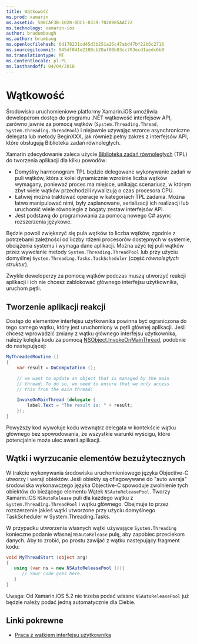```yaml
---
title: Wątkowość
ms.prod: xamarin
ms.assetid: 50BCAF3B-1020-DDC1-0339-7028985AAC72
ms.technology: xamarin-ios
author: bradumbaugh
ms.author: brumbaug
ms.openlocfilehash: 6d178231cd45d3b251a26c47abd47bf22b6c2716
ms.sourcegitcommit: 945df041e2180cb20af08b83cc703ecd1aedc6b0
ms.translationtype: MT
ms.contentlocale: pl-PL
ms.lasthandoff: 04/04/2018
---
```

# <a name="threading"></a>Wątkowość

Środowisko uruchomieniowe platformy Xamarin.iOS umożliwia deweloperom dostęp do programu .NET wątkowość interfejsów API, zarówno jawnie za pomocą wątków (`System.Threading.Thread, System.Threading.ThreadPool`) i niejawnie używając wzorce asynchroniczne delegata lub metody BeginXXX, jak również pełny zakres z interfejsów API, które obsługują Biblioteka zadań równoległych.



Xamarin zdecydowanie zaleca użycie [Biblioteka zadań równoległych](http://msdn.microsoft.com/en-us/library/dd460717.aspx) (TPL) do tworzenia aplikacji dla kilku powodów:
-  Domyślny harmonogram TPL będzie delegowane wykonywanie zadań w puli wątków, która z kolei dynamicznie wzrośnie liczba wątków wymagany, ponieważ proces ma miejsce, unikając scenariusz, w którym zbyt wiele wątków przechodzili rywalizują o czas procesora CPU. 
-  Łatwiej można traktować operacje w kategoriach TPL zadania. Można łatwo manipulować nimi, były zaplanowane, serializacji ich realizacji lub uruchomić wiele równolegle z bogaty zestaw interfejsów API. 
-  Jest podstawą do programowania za pomocą nowego C# async rozszerzenia językowe. 


Będzie powoli zwiększyć się pula wątków to liczba wątków, zgodnie z potrzebami zależności od liczby rdzeni procesorów dostępnych w systemie, obciążenia systemu i wymaga dane aplikacji. Można użyć tej puli wątków przez wywołanie metody `System.Threading.ThreadPool` lub przy użyciu domyślnej `System.Threading.Tasks.TaskScheduler` (część *równoległych struktur*).

Zwykle deweloperzy za pomocą wątków podczas muszą utworzyć reakcji aplikacji i ich nie chcesz zablokować głównego interfejsu użytkownika, uruchom pętli.

 <a name="Developing_Responsive_Applications" />


## <a name="developing-responsive-applications"></a>Tworzenie aplikacji reakcji

Dostęp do elementów interfejsu użytkownika powinna być ograniczona do tego samego wątku, który jest uruchomiony w pętli głównej aplikacji. Jeśli chcesz wprowadzić zmiany z wątku głównego interfejsu użytkownika, należy kolejka kodu za pomocą [NSObject.InvokeOnMainThread](https://developer.xamarin.com/api/type/Foundation.NSObject/), podobnie do następującej:

```csharp
MyThreadedRoutine ()  
{  
    var result = DoComputation ();  

    // we want to update an object that is managed by the main
    // thread; To do so, we need to ensure that we only access
    // this from the main thread:

    InvokeOnMainThread (delegate {  
        label.Text = "The result is: " + result;  
    });
}
```

Powyższy kod wywołuje kodu wewnątrz delegata w kontekście wątku głównego bez spowodowania, że wszystkie warunki wyścigu, które potencjalnie może ulec awarii aplikacji.

 <a name="Threading_and_Garbage_Collection" />


## <a name="threading-and-garbage-collection"></a>Wątki i wyrzucanie elementów bezużytecznych

W trakcie wykonywania środowiska uruchomieniowego języka Objective-C utworzy i wersji obiektów. Jeśli obiekty są oflagowywane do "auto wersja" środowiska wykonawczego języka Objective-C spowoduje zwolnienie tych obiektów do bieżącego elementu Wątek `NSAutoReleasePool`. Tworzy Xamarin.iOS `NSAutoRelease` puli dla każdego wątku z `System.Threading.ThreadPool` i wątku głównego. Obejmuje to przez rozszerzenie jakieś wątki utworzone przy użyciu domyślnego TaskScheduler w System.Threading.Tasks.

W przypadku utworzenia własnych wątki używające `System.Threading` konieczne podanie własnej `NSAutoRelease` pulę, aby zapobiec przeciekom danych. Aby to zrobić, po prostu zawijać z wątku następujący fragment kodu:

```csharp
void MyThreadStart (object arg)
{
   using (var ns = new NSAutoReleasePool ()){
      // Your code goes here.
   }
}
```

Uwaga: Od Xamarin.iOS 5.2 nie trzeba podać własne `NSAutoReleasePool` już będzie należy podać jedną automatycznie dla Ciebie.


## <a name="related-links"></a>Linki pokrewne

- [Praca z wątkiem interfejsu użytkownika](~/ios/user-interface/ios-ui/ui-thread.md)
